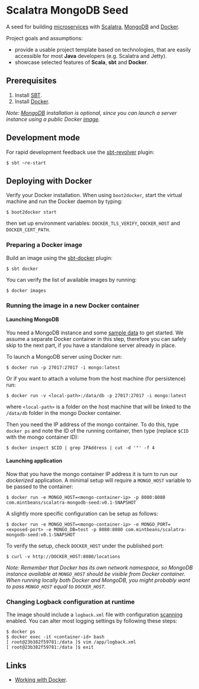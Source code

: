 # Scalatra MongoDB Seed

A seed for building [microservices](http://martinfowler.com/articles/microservices.html) with [Scalatra](http://www.scalatra.org/),
 [MongoDB](http://www.mongodb.org/) and [Docker](https://www.docker.com/).

Project goals and assumptions:

   * provide a usable project template based on technologies, that are easily accessible for most **Java** developers (e.g. Scalatra and Jetty).
   * showcase selected features of **Scala**, **sbt** and **Docker**.

## Prerequisites

1. Install [SBT](http://www.scala-sbt.org/release/tutorial/Setup.html).
2. Install [Docker](https://docs.docker.com/installation/).

*Note: [MongoDB](http://docs.mongodb.org/manual/installation/) installation is optional, since you can launch a server instance using a
public Docker [image](https://registry.hub.docker.com/_/mongo/).*

## Development mode

For rapid development feedback use the [sbt-revolver](https://github.com/spray/sbt-revolver) plugin:

    $ sbt ~re-start

## Deploying with Docker

Verify your Docker installation. When using `boot2docker`, start the virtual machine and run the Docker daemon by typing:

    $ boot2docker start

then set up environment variables: `DOCKER_TLS_VERIFY`, `DOCKER_HOST` and `DOCKER_CERT_PATH`.

### Preparing a Docker image

Build an image using the [sbt-docker](https://github.com/marcuslonnberg/sbt-docker) plugin:

    $ sbt docker

You can verify the list of available images by running:

    $ docker images

### Running the image in a new Docker container

#### Launching MongoDB

You need a MongoDB instance and some [sample data](data/) to get started. We assume a separate Docker container
in this step, therefore you can safely skip to the next part, if you have a standalone server already in place.

To launch a MongoDB server using Docker run:

    $ docker run -p 27017:27017 -i mongo:latest

Or if you want to attach a volume from the host machine (for persistence) run:

    $ docker run -v <local-path>:/data/db -p 27017:27017 -i mongo:latest

where `<local-path>` is a folder on the host machine that will be linked to the `/data/db` folder in the mongo Docker container.

Then you need the IP address of the mongo container. To do this, type `docker ps` and note the ID of the running container, then type (replace `$CID` with the mongo container ID):

    $ docker inspect $CID | grep IPAddress | cut -d '"' -f 4 

#### Launching application

Now that you have the mongo container IP address it is turn to run our *dockerized* application. A minimal setup will require a `MONGO_HOST` variable to be passed to the container:

    $ docker run -e MONGO_HOST=<mongo-container-ip> -p 8080:8080 com.mintbeans/scalatra-mongodb-seed:v0.1-SNAPSHOT

A slightly more specific configuration can be setup as follows:

    $ docker run -e MONGO_HOST=<mongo-container-ip> -e MONGO_PORT=<exposed-port> -e MONGO_DB=test -p 8080:8080 com.mintbeans/scalatra-mongodb-seed:v0.1-SNAPSHOT

To verify the setup, check `DOCKER_HOST` under the published port:

    $ curl -v http://DOCKER_HOST:8080/locations

*Note: Remember that Docker has its own network namespace, so MongoDB instance available at `MONGO_HOST` should be visible from Docker container. When running locally both Docker and MongoDB, you might probably want to pass `MONGO_HOST` equal to `DOCKER_HOST`.*

### Changing Logback configuration at runtime

The image should include a `logback.xml` file with configuration [scanning](http://logback.qos.ch/manual/configuration.html#autoScan) enabled. You can alter most logging settings by following these steps:

    $ docker ps
    $ docker exec -it <container-id> bash
    [ root@23b382f59781:/data ]$ vim /app/logback.xml
    [ root@23b382f59781:/data ]$ exit

## Links

* [Working with Docker](http://docs.docker.com/introduction/working-with-docker/).

